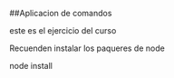 ##Aplicacion de comandos

este es el ejercicio del curso

Recuenden instalar los paqueres de node

node install